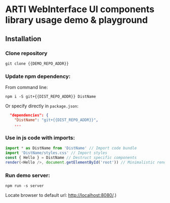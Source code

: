 # ARTI WebInterface UI components library usage demo & playground

## Installation

### Clone repository

```shell
git clone {{DEMO_REPO_ADDR}}
```

### Update npm dependency:

From command line:

```shell
npm i -S git+{{DIST_REPO_ADDR}} DistName
```

Or specify directly in `package.json`:

```json
  "dependencies": {
    "DistName": "git+{{DIST_REPO_ADDR}}",
    ...
```

### Use in js code with imports:

```javascript
import * as DistName from 'DistName' // Import code bundle
import 'DistName/styles.css' // Import styles
const { Hello } = DistName // Destruct specific components
render(<Hello />, document.getElementById('root')) // Minimalistic render sample
```

### Run demo server:

```shell
npm run -s server
```

Locate browser to default url: [http://localhost:8080/](http://localhost:8080/).)

<!--
 @changed 2020.10.06, 02:32
-->
